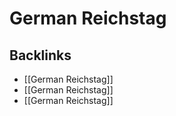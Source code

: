 # German Reichstag



<a id="org78607d9"></a>

## Backlinks

-   [[German Reichstag]]
-   [[German Reichstag]]
-   [[German Reichstag]]
